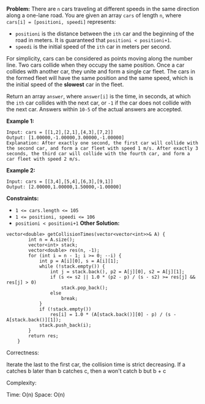 **Problem:**
There are `n` cars traveling at different speeds in the same direction along a one-lane road. You are given an array `cars` of length `n`, where `cars[i] = [positioni, speedi]` represents:

- `positioni` is the distance between the `ith` car and the beginning of the road in meters. It is guaranteed that `positioni < positioni+1`.
- `speedi` is the initial speed of the `ith` car in meters per second.

For simplicity, cars can be considered as points moving along the number line. Two cars collide when they occupy the same position. Once a car collides with another car, they unite and form a single car fleet. The cars in the formed fleet will have the same position and the same speed, which is the initial speed of the **slowest** car in the fleet.

Return an array `answer`, where `answer[i]` is the time, in seconds, at which the `ith` car collides with the next car, or `-1` if the car does not collide with the next car. Answers within `10-5` of the actual answers are accepted.

 

**Example 1:**

```
Input: cars = [[1,2],[2,1],[4,3],[7,2]]
Output: [1.00000,-1.00000,3.00000,-1.00000]
Explanation: After exactly one second, the first car will collide with the second car, and form a car fleet with speed 1 m/s. After exactly 3 seconds, the third car will collide with the fourth car, and form a car fleet with speed 2 m/s.
```

**Example 2:**

```
Input: cars = [[3,4],[5,4],[6,3],[9,1]]
Output: [2.00000,1.00000,1.50000,-1.00000]
```

 

**Constraints:**

- `1 <= cars.length <= 105`
- `1 <= positioni, speedi <= 106`
- `positioni < positioni+1`
**Other Solution:**
```
vector<double> getCollisionTimes(vector<vector<int>>& A) {
        int n = A.size();
        vector<int> stack;
        vector<double> res(n, -1);
        for (int i = n - 1; i >= 0; --i) {
            int p = A[i][0], s = A[i][1];
            while (!stack.empty()) {
                int j = stack.back(), p2 = A[j][0], s2 = A[j][1];
                if (s <= s2 || 1.0 * (p2 - p) / (s - s2) >= res[j] && res[j] > 0)
                    stack.pop_back();
                else
                    break;
            }
            if (!stack.empty())
                res[i] = 1.0 * (A[stack.back()][0] - p) / (s - A[stack.back()][1]);
            stack.push_back(i);
        }
        return res;
    }
```
Correctness:

Iterate the last to the first car, the collision time is strict decreasing. If a catches b later than b catches c, then a won't catch b but b + c

Complexity:

Time: O(n)
Space: O(n)